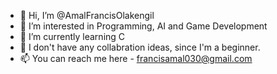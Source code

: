 - 👋 Hi, I’m @AmalFrancisOlakengil
- 👀 I’m interested in Programming, AI and Game Development
- 🌱 I’m currently learning C
- 💞️ I don't have any collabration ideas, since I'm a beginner.
- 📫 You can reach me here - francisamal030@gmail.com

<!---
AmalFrancisOlakengil/AmalFrancisOlakengil is a ✨ special ✨ repository because its `README.md` (this file) appears on your GitHub profile.
You can click the Preview link to take a look at your changes.
--->
